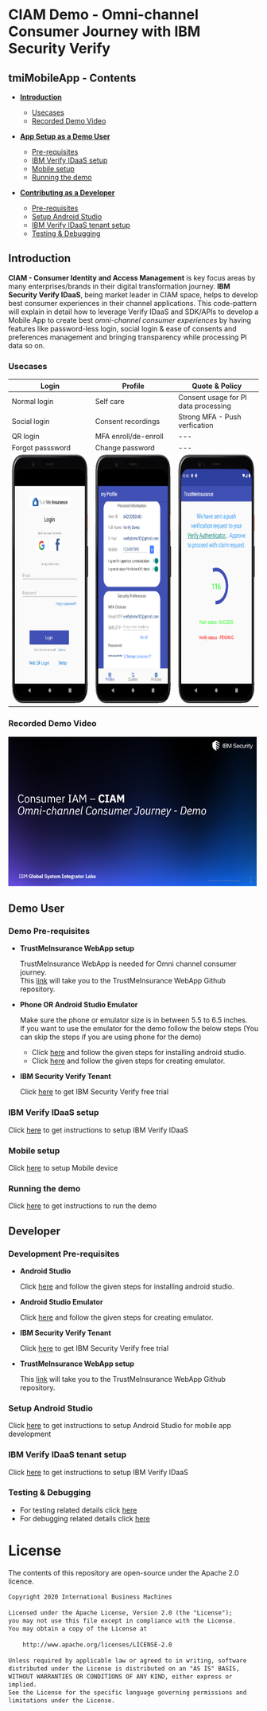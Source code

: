 # CIAM Demo - Omni-channel Consumer Journey with IBM Security Verify
## tmiMobileApp - Contents

- [**Introduction**](#introduction)
  - [Usecases](#usecases)
  - [Recorded Demo Video](#recorded-demo-video)

- [**App Setup as a Demo User**](#demo-user)
  - [Pre-requisites](#demo-pre-requisites)
    <!--- [TrustMeInsurance WebApp setup](#trustmeinsurance-webapp-setup)--->
  - [IBM Verify IDaaS setup](#ibm-verify-idaas-tenant-setup)
  - [Mobile setup](#mobile-setup)
  - [Running the demo](#running-the-demo)

- [**Contributing as a Developer**](#developer)
  - [Pre-requisites](#development-pre-requisites)
  - [Setup Android Studio](#setup-android-studio)
  - [IBM Verify IDaaS tenant setup](#ibm-verify-idaas-tenant-setup)
  - [Testing & Debugging](#testing--debugging)

<!---- [**Verify SDK & APIs Usage**](#verify-sdk--apis-usage)
  - [Login page](#login-page)
  - [Profile page](#profile-page)
  - [Quote & Policy pages](#quote--policy-pages)--->

## Introduction
**CIAM - Consumer Identity and Access Management** is key focus areas by many enterprises/brands in their digital transformation journey. **IBM Security Verify IDaaS**, being market leader in CIAM space, helps to develop best consumer experiences in their channel applications. This code-pattern will explain in detail how to leverage Verify IDaaS and SDK/APIs to develop a Mobile App to create best *omni-channel consumer experiences* by having features like password-less login, social login & ease of consents and preferences management and bringing transparency while processing PI data so on.

### Usecases

| Login  | Profile | Quote & Policy |
|---|---|---|
|Normal login|Self care|Consent usage for PI data processing|
|Social login|Consent recordings|Strong MFA - Push verfication|
|QR login|MFA enroll/de-enroll|---|
|Forgot passsword|Change password|---|
|<img src="docs/img/login.png" alt="login" height="500" width="250"/>|<img src="docs/img/profile.png" alt="profile" height="500" width="250"/>|<img src="docs/img/pushverify.png" alt="pushverify" height="500" width="250"/>|

### Recorded Demo Video
[<img src="docs/img/demo-thumb.png" alt="demo" height="300" width="500"/>](https://ibm.box.com/s/1tdt7jvkvgcpo840bdy0430lt2061qkw)

## Demo User

### Demo Pre-requisites

   + __TrustMeInsurance WebApp setup__

     TrustMeInsurance WebApp is needed for Omni channel consumer journey.
     <br/>This [link](https://github.ibm.com/gsi-isv/ciam-demo.git) will take you to the TrustMeInsurance WebApp Github repository.

   + __Phone OR Android Studio Emulator__

     Make sure the phone or emulator size is in between 5.5 to 6.5 inches.
     <br/> If you want to use the emulator for the demo follow the below steps (You can skip the steps if you are using phone for the demo)
     - Click [here](https://developer.android.com/studio/install) and follow the given steps for installing android studio.
     - Click [here](https://developer.android.com/studio/run/managing-avds) and follow the given steps for creating emulator.

   + __IBM Security Verify Tenant__

     Click [here](https://www.ibm.com/account/reg/us-en/signup?formid=urx-30041) to get IBM Security Verify free trial


### IBM Verify IDaaS setup
Click [here](docs/Verify_IDAAS_Setup.md) to get instructions to setup IBM Verify IDaaS

### Mobile setup
Click [here](docs/User_Mobile_Setup.md) to setup Mobile device

### Running the demo
Click [here](docs/Running_Demo.md) to get instructions to run the demo

## Developer

### Development Pre-requisites

   + __Android Studio__

     Click [here](https://developer.android.com/studio/install) and follow the given steps for installing android studio.

   + __Android Studio Emulator__

     Click [here](https://developer.android.com/studio/run/managing-avds) and follow the given steps for creating emulator.

   + __IBM Security Verify Tenant__

     Click [here](https://www.ibm.com/account/reg/us-en/signup?formid=urx-30041) to get IBM Security Verify free trial

   + __TrustMeInsurance WebApp setup__

     This [link](https://github.ibm.com/gsi-isv/ciam-demo.git) will take you to the TrustMeInsurance WebApp Github repository.

### Setup Android Studio
Click [here](docs/Android_Studio_Setup.md) to get instructions to setup Android Studio for mobile app development

### IBM Verify IDaaS tenant setup
Click [here](docs/Verify_IDAAS_Setup.md) to get instructions to setup IBM Verify IDaaS

### Testing & Debugging
- For testing related details click [here](https://developer.android.com/training/testing)
- For debugging related details click [here](https://developer.android.com/studio/debug)


# License

The contents of this repository are open-source under the Apache 2.0
licence.

```
Copyright 2020 International Business Machines

Licensed under the Apache License, Version 2.0 (the "License");
you may not use this file except in compliance with the License.
You may obtain a copy of the License at

    http://www.apache.org/licenses/LICENSE-2.0

Unless required by applicable law or agreed to in writing, software
distributed under the License is distributed on an "AS IS" BASIS,
WITHOUT WARRANTIES OR CONDITIONS OF ANY KIND, either express or implied.
See the License for the specific language governing permissions and
limitations under the License.
```

